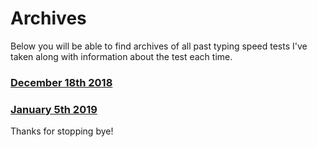 # Archives

Below you will be able to find archives of all past typing speed tests I've taken along with information about the test each time.

### [December 18th 2018](https://type.alteredgeno.me/archives/121818.html)
### [January 5th 2019](https://type.alteredgeno.me/archives/010519.html)

Thanks for stopping bye!
